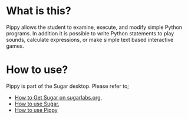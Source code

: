 What is this?
=============

Pippy allows the student to examine, execute, and modify simple Python programs.  In addition it is possible to write Python statements to play sounds, calculate  expressions, or make simple text based interactive games.

How to use?
===========

Pippy is part of the Sugar desktop.  Please refer to;

* [How to Get Sugar on sugarlabs.org](https://sugarlabs.org/),
* [How to use Sugar](https://help.sugarlabs.org/),
* [How to use Pippy](https://help.sugarlabs.org/pippy.html)
